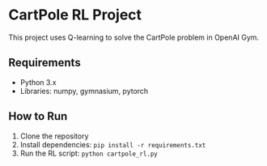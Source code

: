 
# CartPole RL Project

This project uses Q-learning to solve the CartPole problem in OpenAI Gym.

## Requirements
- Python 3.x
- Libraries: numpy, gymnasium, pytorch

## How to Run
1. Clone the repository
2. Install dependencies: `pip install -r requirements.txt`
3. Run the RL script: `python cartpole_rl.py`
